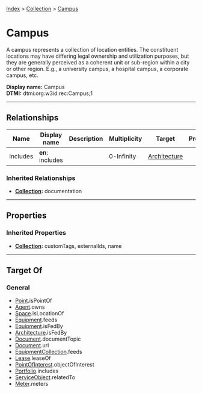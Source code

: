 [Index](../index.md) > [Collection](Collection.md) > [Campus](#)
# Campus

A campus represents a collection of location entities. The constituent locations may have differing legal ownership and utilization purposes, but they are generally perceived as a coherent unit or sub-region within a city or other region. E.g., a university campus, a hospital campus, a corporate campus, etc.


**Display name:** Campus<br />
**DTMI:** dtmi:org:w3id:rec:Campus;1

---

## Relationships

|Name|Display name|Description|Multiplicity|Target|Properties|Writable|
|-|-|-|-|-|-|-|
|includes|**en**: includes||0-Infinity|[Architecture](../Space/Architecture/Architecture.md)||True|
### Inherited Relationships
* **[Collection](Collection.md):** documentation

---

## Properties

### Inherited Properties
* **[Collection](Collection.md):** customTags, externalIds, name

---

## Target Of
### General
* [Point](../Point/Point.md).isPointOf
* [Agent](../Agent/Agent.md).owns
* [Space](../Space/Space.md).isLocationOf
* [Equipment](../Asset/Equipment/Equipment.md).feeds
* [Equipment](../Asset/Equipment/Equipment.md).isFedBy
* [Architecture](../Space/Architecture/Architecture.md).isFedBy
* [Document](../Information/Document/Document.md).documentTopic
* [Document](../Information/Document/Document.md).url
* [EquipmentCollection](Equipment-.md).feeds
* [Lease](../Event/Lease.md).leaseOf
* [PointOfInterest](../Information/PointOfInterest.md).objectOfInterest
* [Portfolio](Portfolio.md).includes
* [ServiceObject](../Information/ServiceObject/ServiceObject.md).relatedTo
* [Meter](../Asset/Equipment/Meter/Meter.md).meters
